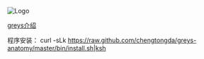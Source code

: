 ![Logo](http://photo.yupoo.com/chengtongda/CFCG1kEV/medish.jpg)

[greys介绍](https://github.com/chengtongda/greys-anatomy/wiki/Greys-Anatomy)

程序安装：
curl -sLk https://raw.github.com/chengtongda/greys-anatomy/master/bin/install.sh|ksh
